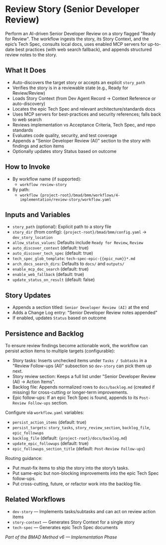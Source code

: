 # Review Story (Senior Developer Review)

Perform an AI-driven Senior Developer Review on a story flagged "Ready for
Review". The workflow ingests the story, its Story Context, and the epic’s Tech
Spec, consults local docs, uses enabled MCP servers for up-to-date best
practices (with web search fallback), and appends structured review notes to the
story.

## What It Does

- Auto-discovers the target story or accepts an explicit `story_path`
- Verifies the story is in a reviewable state (e.g., Ready for Review/Review)
- Loads Story Context (from Dev Agent Record → Context Reference or
  auto-discovery)
- Locates the epic Tech Spec and relevant architecture/standards docs
- Uses MCP servers for best-practices and security references; falls back to web
  search
- Reviews implementation vs Acceptance Criteria, Tech Spec, and repo standards
- Evaluates code quality, security, and test coverage
- Appends a "Senior Developer Review (AI)" section to the story with findings
  and action items
- Optionally updates story Status based on outcome

## How to Invoke

- By workflow name (if supported):
  - `workflow review-story`
- By path:
  - `workflow {project-root}/bmad/bmm/workflows/4-implementation/review-story/workflow.yaml`

## Inputs and Variables

- `story_path` (optional): Explicit path to a story file
- `story_dir` (from config): `{project-root}/bmad/bmm/config.yaml` →
  `dev_story_location`
- `allow_status_values`: Defaults include `Ready for Review`, `Review`
- `auto_discover_context` (default: true)
- `auto_discover_tech_spec` (default: true)
- `tech_spec_glob_template`: `tech-spec-epic-{{epic_num}}*.md`
- `arch_docs_search_dirs`: Defaults to `docs/` and `outputs/`
- `enable_mcp_doc_search` (default: true)
- `enable_web_fallback` (default: true)
- `update_status_on_result` (default: false)

## Story Updates

- Appends a section titled: `Senior Developer Review (AI)` at the end
- Adds a Change Log entry: "Senior Developer Review notes appended"
- If enabled, updates `Status` based on outcome

## Persistence and Backlog

To ensure review findings become actionable work, the workflow can persist
action items to multiple targets (configurable):

- Story tasks: Inserts unchecked items under `Tasks / Subtasks` in a "Review
  Follow-ups (AI)" subsection so `dev-story` can pick them up next.
- Story review section: Keeps a full list under "Senior Developer Review (AI) →
  Action Items".
- Backlog file: Appends normalized rows to `docs/backlog.md` (created if
  missing) for cross-cutting or longer-term improvements.
- Epic follow-ups: If an epic Tech Spec is found, appends to its
  `Post-Review Follow-ups` section.

Configure via `workflow.yaml` variables:

- `persist_action_items` (default: true)
- `persist_targets`: `story_tasks`, `story_review_section`, `backlog_file`,
  `epic_followups`
- `backlog_file` (default: `{project-root}/docs/backlog.md`)
- `update_epic_followups` (default: true)
- `epic_followups_section_title` (default: `Post-Review Follow-ups`)

Routing guidance:

- Put must-fix items to ship the story into the story’s tasks.
- Put same-epic but non-blocking improvements into the epic Tech Spec
  follow-ups.
- Put cross-cutting, future, or refactor work into the backlog file.

## Related Workflows

- `dev-story` — Implements tasks/subtasks and can act on review action items
- `story-context` — Generates Story Context for a single story
- `tech-spec` — Generates epic Tech Spec documents

_Part of the BMAD Method v6 — Implementation Phase_
